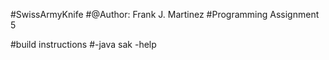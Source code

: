 #SwissArmyKnife
#@Author: Frank J. Martinez
#Programming Assignment 5


#build instructions
#-java sak -help 

